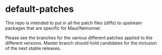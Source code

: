 default-patches
=================

This repo is intended to put in all the patch files (diffs) to upstream packages that are specific for Maui/Netrunner.

Please see the branches for the various different patches applied to the different versions.
Master branch should hold candidates for the inclusion of the next stable releases.
